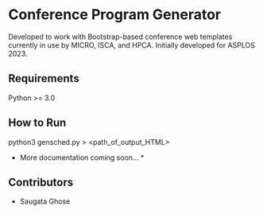 # Conference Program Generator

Developed to work with Bootstrap-based conference web templates currently in use by MICRO, ISCA, and HPCA. Initially developed for ASPLOS 2023.

## Requirements

Python >= 3.0

## How to Run

python3 gensched.py > <path_of_output_HTML>

* More documentation coming soon... *

## Contributors

- Saugata Ghose 